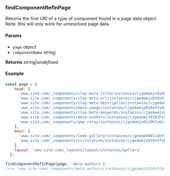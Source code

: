 ### findComponentRefInPage

Returns the first URI of a type of component found in a page data object. Note: this will only work for _unresolved_ page data.

#### Params

* `page` _object_
* `componentName` _string_

**Returns** _string|undefined_

#### Example

```js
const page = {
    head: [
      'www.site.com/_components/clay-meta-title/instances/cjge4wmjo010uhfy6wtd23r99',
      'www.site.com/_components/clay-meta-url/instances/cjge4wmjo010vhfy6t3wdq479',
      'www.site.com/_components/clay-meta-description/instances/cjge4wmjp010whfy6qb4ufmhr',
      'www.site.com/_components/meta-image/instances/cjge4wmjp010xhfy6a943zfu1',
      'www.site.com/_components/clay-meta-keywords/instances/cjge4wmjs010yhfy6fkyka6yg',
      'www.site.com/_components/meta-authors/instances/cjge4wmjt010zhfy61g45ekip',
      'www.site.com/_components/amp-relay/instances/cjge4wmju0110hfy6n1eulz68'
    ],
    main: [
      'www.site.com/_components/lede-gallery/instances/cjge4wmk0011ahfy62gey95wi',
      'www.site.com/_components/circulation/instances/cjge4wmjn010thfy6ug8ktg5b'
    ],
    layout: 'www.site.com/_layouts/layout/instances/gallery'
  };

findComponentRefInPage(page, 'meta-authors')
//=> 'www.site.com/_components/meta-authors/instances/cjge4wmjt010zhfy61g45ekip'

```
